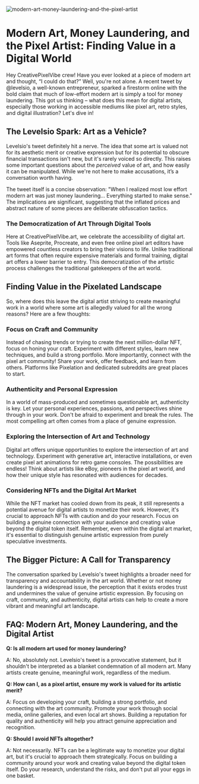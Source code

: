 ![modern-art-money-laundering-and-the-pixel-artist](https://images.pexels.com/photos/16924307/pexels-photo-16924307.jpeg?auto=compress&cs=tinysrgb&fit=crop&h=627&w=1200)

# Modern Art, Money Laundering, and the Pixel Artist: Finding Value in a Digital World

Hey CreativePixelVibe crew! Have you ever looked at a piece of modern art and thought, “I could do that?” Well, you're not alone. A recent tweet by @levelsio, a well-known entrepreneur, sparked a firestorm online with the bold claim that much of low-effort modern art is simply a tool for money laundering. This got us thinking – what does this mean for digital artists, especially those working in accessible mediums like pixel art, retro styles, and digital illustration? Let's dive in!

## The Levelsio Spark: Art as a Vehicle?

Levelsio's tweet definitely hit a nerve. The idea that some art is valued not for its aesthetic merit or creative expression but for its potential to obscure financial transactions isn't new, but it's rarely voiced so directly. This raises some important questions about the *perceived* value of art, and how easily it can be manipulated. While we're not here to make accusations, it’s a conversation worth having.

The tweet itself is a concise observation: "When I realized most low effort modern art was just money laundering... Everything started to make sense." The implications are significant, suggesting that the inflated prices and abstract nature of some pieces are deliberate obfuscation tactics.

### The Democratization of Art Through Digital Tools

Here at CreativePixelVibe.art, we celebrate the accessibility of digital art. Tools like Aseprite, Procreate, and even free online pixel art editors have empowered countless creators to bring their visions to life. Unlike traditional art forms that often require expensive materials and formal training, digital art offers a lower barrier to entry. This democratization of the artistic process challenges the traditional gatekeepers of the art world.

## Finding Value in the Pixelated Landscape

So, where does this leave the digital artist striving to create meaningful work in a world where some art is allegedly valued for all the wrong reasons? Here are a few thoughts:

### Focus on Craft and Community

Instead of chasing trends or trying to create the next million-dollar NFT, focus on honing your craft. Experiment with different styles, learn new techniques, and build a strong portfolio. More importantly, connect with the pixel art community! Share your work, offer feedback, and learn from others. Platforms like Pixelation and dedicated subreddits are great places to start.

### Authenticity and Personal Expression

In a world of mass-produced and sometimes questionable art, authenticity is key. Let your personal experiences, passions, and perspectives shine through in your work. Don't be afraid to experiment and break the rules. The most compelling art often comes from a place of genuine expression.

### Exploring the Intersection of Art and Technology

Digital art offers unique opportunities to explore the intersection of art and technology. Experiment with generative art, interactive installations, or even create pixel art animations for retro game consoles. The possibilities are endless! Think about artists like eBoy, pioneers in the pixel art world, and how their unique style has resonated with audiences for decades.

### Considering NFTs and the Digital Art Market

While the NFT market has cooled down from its peak, it still represents a potential avenue for digital artists to monetize their work. However, it's crucial to approach NFTs with caution and do your research. Focus on building a genuine connection with your audience and creating value beyond the digital token itself. Remember, even within the digital art market, it's essential to distinguish genuine artistic expression from purely speculative investments.

## The Bigger Picture: A Call for Transparency

The conversation sparked by Levelsio's tweet highlights a broader need for transparency and accountability in the art world. Whether or not money laundering is a widespread issue, the perception that it exists erodes trust and undermines the value of genuine artistic expression. By focusing on craft, community, and authenticity, digital artists can help to create a more vibrant and meaningful art landscape.

## FAQ: Modern Art, Money Laundering, and the Digital Artist

**Q: Is all modern art used for money laundering?**

A: No, absolutely not. Levelsio's tweet is a provocative statement, but it shouldn't be interpreted as a blanket condemnation of all modern art. Many artists create genuine, meaningful work, regardless of the medium.

**Q: How can I, as a pixel artist, ensure my work is valued for its artistic merit?**

A: Focus on developing your craft, building a strong portfolio, and connecting with the art community. Promote your work through social media, online galleries, and even local art shows. Building a reputation for quality and authenticity will help you attract genuine appreciation and recognition.

**Q: Should I avoid NFTs altogether?**

A: Not necessarily. NFTs can be a legitimate way to monetize your digital art, but it's crucial to approach them strategically. Focus on building a community around your work and creating value beyond the digital token itself. Do your research, understand the risks, and don't put all your eggs in one basket.
